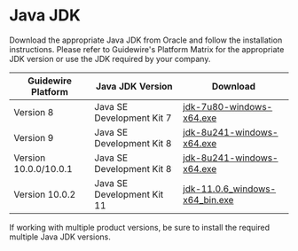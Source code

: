 # Java JDK

Download the appropriate Java JDK from Oracle and follow the installation instructions. Please refer to Guidewire's Platform Matrix for the appropriate JDK version or use the JDK required by your company.

| Guidewire Platform | Java JDK Version               | Download                       |
| ------------------ |--------------------------------|--------------------------------|
| Version 8          | Java SE Development Kit 7      | [jdk-7u80-windows-x64.exe](https://www.oracle.com/java/technologies/javase/javase7-archive-downloads.html)|
| Version 9          | Java SE Development Kit 8      | [jdk-8u241-windows-x64.exe](https://www.oracle.com/java/technologies/javase-jdk8-downloads.html)|
| Version 10.0.0/10.0.1 | Java SE Development Kit 8      | [jdk-8u241-windows-x64.exe](https://www.oracle.com/java/technologies/javase-jdk8-downloads.html)|
| Version 10.0.2     | Java SE Development Kit 11   | [jdk-11.0.6_windows-x64_bin.exe](https://www.oracle.com/java/technologies/javase-jdk11-downloads.html)|

If working with multiple product versions, be sure to install the required multiple Java JDK versions.